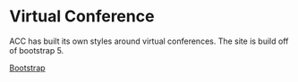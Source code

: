 # Virtual Conference

ACC has built its own styles around virtual conferences.  The site is build off of bootstrap 5. 

 <a class="br_radius bg_primary btn btn-primary c_white" href="https://getbootstrap.com/" role="button" >Bootstrap</a>
